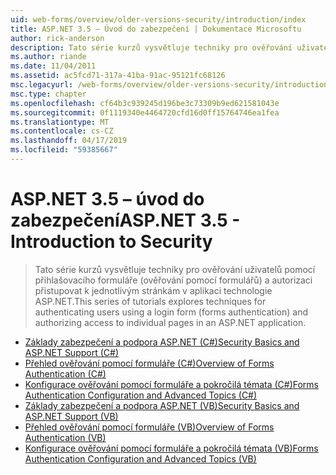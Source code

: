 ```yaml
---
uid: web-forms/overview/older-versions-security/introduction/index
title: ASP.NET 3.5 – Úvod do zabezpečení | Dokumentace Microsoftu
author: rick-anderson
description: Tato série kurzů vysvětluje techniky pro ověřování uživatelů pomocí přihlašovacího formuláře (ověřování pomocí formulářů) a autorizaci přistupovat k jednotlivým stránkám v...
ms.author: riande
ms.date: 11/04/2011
ms.assetid: ac5fcd71-317a-41ba-91ac-95121fc68126
msc.legacyurl: /web-forms/overview/older-versions-security/introduction
msc.type: chapter
ms.openlocfilehash: cf64b3c939245d196be3c73309b9ed621581043e
ms.sourcegitcommit: 0f1119340e4464720cfd16d0ff15764746ea1fea
ms.translationtype: MT
ms.contentlocale: cs-CZ
ms.lasthandoff: 04/17/2019
ms.locfileid: "59385667"
---
```

# <a name="aspnet-35---introduction-to-security"></a><span data-ttu-id="61457-103">ASP.NET 3.5 – úvod do zabezpečení</span><span class="sxs-lookup"><span data-stu-id="61457-103">ASP.NET 3.5 - Introduction to Security</span></span>

> <span data-ttu-id="61457-104">Tato série kurzů vysvětluje techniky pro ověřování uživatelů pomocí přihlašovacího formuláře (ověřování pomocí formulářů) a autorizaci přistupovat k jednotlivým stránkám v aplikaci technologie ASP.NET.</span><span class="sxs-lookup"><span data-stu-id="61457-104">This series of tutorials explores techniques for authenticating users using a login form (forms authentication) and authorizing access to individual pages in an ASP.NET application.</span></span>


- [<span data-ttu-id="61457-105">Základy zabezpečení a podpora ASP.NET (C#)</span><span class="sxs-lookup"><span data-stu-id="61457-105">Security Basics and ASP.NET Support (C#)</span></span>](security-basics-and-asp-net-support-cs.md)
- [<span data-ttu-id="61457-106">Přehled ověřování pomocí formuláře (C#)</span><span class="sxs-lookup"><span data-stu-id="61457-106">Overview of Forms Authentication (C#)</span></span>](an-overview-of-forms-authentication-cs.md)
- [<span data-ttu-id="61457-107">Konfigurace ověřování pomocí formuláře a pokročilá témata (C#)</span><span class="sxs-lookup"><span data-stu-id="61457-107">Forms Authentication Configuration and Advanced Topics (C#)</span></span>](forms-authentication-configuration-and-advanced-topics-cs.md)
- [<span data-ttu-id="61457-108">Základy zabezpečení a podpora ASP.NET (VB)</span><span class="sxs-lookup"><span data-stu-id="61457-108">Security Basics and ASP.NET Support (VB)</span></span>](security-basics-and-asp-net-support-vb.md)
- [<span data-ttu-id="61457-109">Přehled ověřování pomocí formuláře (VB)</span><span class="sxs-lookup"><span data-stu-id="61457-109">Overview of Forms Authentication (VB)</span></span>](an-overview-of-forms-authentication-vb.md)
- [<span data-ttu-id="61457-110">Konfigurace ověřování pomocí formuláře a pokročilá témata (VB)</span><span class="sxs-lookup"><span data-stu-id="61457-110">Forms Authentication Configuration and Advanced Topics (VB)</span></span>](forms-authentication-configuration-and-advanced-topics-vb.md)
